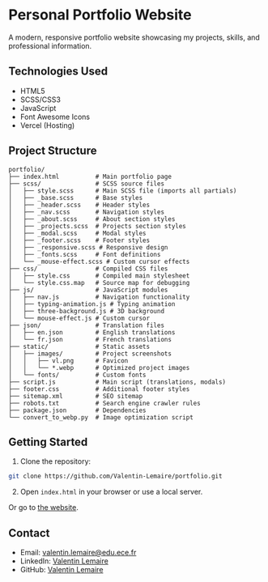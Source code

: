 # Personal Portfolio Website

A modern, responsive portfolio website showcasing my projects, skills, and professional information.

## Technologies Used

- HTML5
- SCSS/CSS3
- JavaScript
- Font Awesome Icons
- Vercel (Hosting)

## Project Structure

```
portfolio/
├── index.html          # Main portfolio page
├── scss/               # SCSS source files
│   ├── style.scss      # Main SCSS file (imports all partials)
│   ├── _base.scss      # Base styles
│   ├── _header.scss    # Header styles
│   ├── _nav.scss       # Navigation styles
│   ├── _about.scss     # About section styles
│   ├── _projects.scss  # Projects section styles
│   ├── _modal.scss     # Modal styles
│   ├── _footer.scss    # Footer styles
│   ├── _responsive.scss # Responsive design
│   ├── _fonts.scss     # Font definitions
│   └── _mouse-effect.scss # Custom cursor effects
├── css/                # Compiled CSS files
│   ├── style.css       # Compiled main stylesheet
│   └── style.css.map   # Source map for debugging
├── js/                 # JavaScript modules
│   ├── nav.js          # Navigation functionality
│   ├── typing-animation.js # Typing animation
│   ├── three-background.js # 3D background
│   └── mouse-effect.js # Custom cursor
├── json/               # Translation files
│   ├── en.json         # English translations
│   └── fr.json         # French translations
├── static/             # Static assets
│   ├── images/         # Project screenshots
│   │   ├── vl.png      # Favicon
│   │   └── *.webp      # Optimized project images
│   └── fonts/          # Custom fonts
├── script.js           # Main script (translations, modals)
├── footer.css          # Additional footer styles
├── sitemap.xml         # SEO sitemap
├── robots.txt          # Search engine crawler rules
├── package.json        # Dependencies
└── convert_to_webp.py  # Image optimization script
```

## Getting Started

1. Clone the repository:
```bash
git clone https://github.com/Valentin-Lemaire/portfolio.git
```

2. Open `index.html` in your browser or use a local server.

Or go to [the website](https://valentin-lemaire.vercel.app).

## Contact

- Email: valentin.lemaire@edu.ece.fr
- LinkedIn: [Valentin Lemaire](https://linkedin.com/in/valentin-lemaire-78b67a328/)
- GitHub: [Valentin Lemaire](https://github.com/Valentin-Lemaire) 